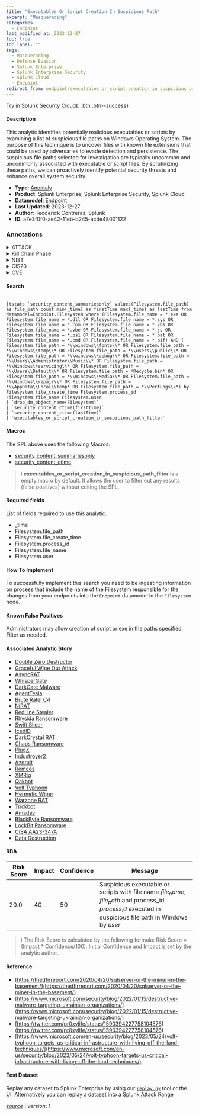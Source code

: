 ```yaml
---
title: "Executables Or Script Creation In Suspicious Path"
excerpt: "Masquerading"
categories:
  - Endpoint
last_modified_at: 2023-12-27
toc: true
toc_label: ""
tags:
  - Masquerading
  - Defense Evasion
  - Splunk Enterprise
  - Splunk Enterprise Security
  - Splunk Cloud
  - Endpoint
redirect_from: endpoint/executables_or_script_creation_in_suspicious_path/
---
```




[Try in Splunk Security Cloud](https://www.splunk.com/en_us/cyber-security.html){: .btn .btn--success}

#### Description

This analytic identifies potentially malicious executables or scripts by examining a list of suspicious file paths on Windows Operating System. The purpose of this technique is to uncover files with known file extensions that could be used by adversaries to evade detection and persistence. The suspicious file paths selected for investigation are typically uncommon and uncommonly associated with executable or script files. By scrutinizing these paths, we can proactively identify potential security threats and enhance overall system security.

- **Type**: [Anomaly](https://github.com/splunk/security_content/wiki/Detection-Analytic-Types)
- **Product**: Splunk Enterprise, Splunk Enterprise Security, Splunk Cloud
- **Datamodel**: [Endpoint](https://docs.splunk.com/Documentation/CIM/latest/User/Endpoint)
- **Last Updated**: 2023-12-27
- **Author**: Teoderick Contreras, Splunk
- **ID**: a7e3f0f0-ae42-11eb-b245-acde48001122

### Annotations
<details>
  <summary>ATT&CK</summary>

<div markdown="1">

#### [ATT&CK](https://attack.mitre.org/)

| ID          | Technique   | Tactic         |
| ----------- | ----------- |--------------- |
| [T1036](https://attack.mitre.org/techniques/T1036/) | Masquerading | Defense Evasion |

</div>
</details>


<details>
  <summary>Kill Chain Phase</summary>

<div markdown="1">

* Exploitation


</div>
</details>


<details>
  <summary>NIST</summary>

<div markdown="1">

* DE.AE



</div>
</details>

<details>
  <summary>CIS20</summary>

<div markdown="1">

* CIS 10



</div>
</details>

<details>
  <summary>CVE</summary>

<div markdown="1">


</div>
</details>


#### Search

```

|tstats `security_content_summariesonly` values(Filesystem.file_path) as file_path count min(_time) as firstTime max(_time) as lastTime from datamodel=Endpoint.Filesystem where (Filesystem.file_name = *.exe OR Filesystem.file_name = *.dll OR Filesystem.file_name = *.sys OR Filesystem.file_name = *.com OR Filesystem.file_name = *.vbs OR Filesystem.file_name = *.vbe OR Filesystem.file_name = *.js OR Filesystem.file_name = *.ps1 OR Filesystem.file_name = *.bat OR Filesystem.file_name = *.cmd OR Filesystem.file_name = *.pif) AND ( Filesystem.file_path = *\\windows\\fonts\\* OR Filesystem.file_path = *\\windows\\temp\\* OR Filesystem.file_path = *\\users\\public\\* OR Filesystem.file_path = *\\windows\\debug\\* OR Filesystem.file_path = *\\Users\\Administrator\\Music\\* OR Filesystem.file_path = *\\Windows\\servicing\\* OR Filesystem.file_path = *\\Users\\Default\\* OR Filesystem.file_path = *Recycle.bin* OR Filesystem.file_path = *\\Windows\\Media\\* OR Filesystem.file_path = *\\Windows\\repair\\* OR Filesystem.file_path = *\\AppData\\Local\\Temp* OR Filesystem.file_path = *\\PerfLogs\\*) by Filesystem.file_create_time Filesystem.process_id  Filesystem.file_name Filesystem.user 
| `drop_dm_object_name(Filesystem)` 
| `security_content_ctime(firstTime)` 
| `security_content_ctime(lastTime)` 
| `executables_or_script_creation_in_suspicious_path_filter`
```

#### Macros
The SPL above uses the following Macros:
* [security_content_summariesonly](https://github.com/splunk/security_content/blob/develop/macros/security_content_summariesonly.yml)
* [security_content_ctime](https://github.com/splunk/security_content/blob/develop/macros/security_content_ctime.yml)

> :information_source:
> **executables_or_script_creation_in_suspicious_path_filter** is a empty macro by default. It allows the user to filter out any results (false positives) without editing the SPL.



#### Required fields
List of fields required to use this analytic.
* _time
* Filesystem.file_path
* Filesystem.file_create_time
* Filesystem.process_id
* Filesystem.file_name
* Filesystem.user



#### How To Implement
To successfully implement this search you need to be ingesting information on process that include the name of the Filesystem responsible for the changes from your endpoints into the `Endpoint` datamodel in the `Filesystem` node.
#### Known False Positives
Administrators may allow creation of script or exe in the paths specified. Filter as needed.

#### Associated Analytic Story
* [Double Zero Destructor](/stories/double_zero_destructor)
* [Graceful Wipe Out Attack](/stories/graceful_wipe_out_attack)
* [AsyncRAT](/stories/asyncrat)
* [WhisperGate](/stories/whispergate)
* [DarkGate Malware](/stories/darkgate_malware)
* [AgentTesla](/stories/agenttesla)
* [Brute Ratel C4](/stories/brute_ratel_c4)
* [NjRAT](/stories/njrat)
* [RedLine Stealer](/stories/redline_stealer)
* [Rhysida Ransomware](/stories/rhysida_ransomware)
* [Swift Slicer](/stories/swift_slicer)
* [IcedID](/stories/icedid)
* [DarkCrystal RAT](/stories/darkcrystal_rat)
* [Chaos Ransomware](/stories/chaos_ransomware)
* [PlugX](/stories/plugx)
* [Industroyer2](/stories/industroyer2)
* [Azorult](/stories/azorult)
* [Remcos](/stories/remcos)
* [XMRig](/stories/xmrig)
* [Qakbot](/stories/qakbot)
* [Volt Typhoon](/stories/volt_typhoon)
* [Hermetic Wiper](/stories/hermetic_wiper)
* [Warzone RAT](/stories/warzone_rat)
* [Trickbot](/stories/trickbot)
* [Amadey](/stories/amadey)
* [BlackByte Ransomware](/stories/blackbyte_ransomware)
* [LockBit Ransomware](/stories/lockbit_ransomware)
* [CISA AA23-347A](/stories/cisa_aa23-347a)
* [Data Destruction](/stories/data_destruction)




#### RBA

| Risk Score  | Impact      | Confidence   | Message      |
| ----------- | ----------- |--------------|--------------|
| 20.0 | 40 | 50 | Suspicious executable or scripts with file name $file_name$, $file_path$ and process_id $process_id$ executed in suspicious file path in Windows by $user$ |


> :information_source:
> The Risk Score is calculated by the following formula: Risk Score = (Impact * Confidence/100). Initial Confidence and Impact is set by the analytic author.


#### Reference

* [https://thedfirreport.com/2020/04/20/sqlserver-or-the-miner-in-the-basement/](https://thedfirreport.com/2020/04/20/sqlserver-or-the-miner-in-the-basement/)
* [https://www.microsoft.com/security/blog/2022/01/15/destructive-malware-targeting-ukrainian-organizations/](https://www.microsoft.com/security/blog/2022/01/15/destructive-malware-targeting-ukrainian-organizations/)
* [https://twitter.com/pr0xylife/status/1590394227758104576](https://twitter.com/pr0xylife/status/1590394227758104576)
* [https://www.microsoft.com/en-us/security/blog/2023/05/24/volt-typhoon-targets-us-critical-infrastructure-with-living-off-the-land-techniques/](https://www.microsoft.com/en-us/security/blog/2023/05/24/volt-typhoon-targets-us-critical-infrastructure-with-living-off-the-land-techniques/)



#### Test Dataset
Replay any dataset to Splunk Enterprise by using our [`replay.py`](https://github.com/splunk/attack_data#using-replaypy) tool or the [UI](https://github.com/splunk/attack_data#using-ui).
Alternatively you can replay a dataset into a [Splunk Attack Range](https://github.com/splunk/attack_range#replay-dumps-into-attack-range-splunk-server)




[*source*](https://github.com/splunk/security_content/tree/develop/detections/endpoint/executables_or_script_creation_in_suspicious_path.yml) \| *version*: **1**